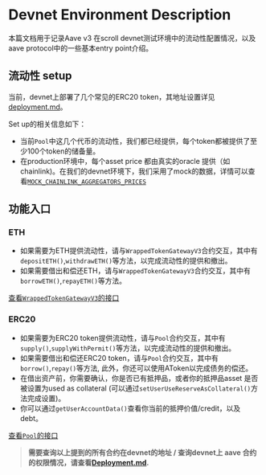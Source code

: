 # Devnet Environment Description

本篇文档用于记录Aave v3 在scroll devnet测试环境中的流动性配置情况，以及aave protocol中的一些基本entry point介绍。

## 流动性 setup

当前，devnet上部署了几个常见的ERC20 token，其地址设置详见[deployment.md](deployment.md#mintable-reserves-and-rewards)。

Set up的相关信息如下：

- 当前`Pool`中这几个代币的流动性，我们都已经提供，每个token都被提供了至少100个token的储备量。
- 在production环境中，每个asset price 都由真实的oracle 提供（如chainlink)。在我们的devnet环境下，我们采用了mock的数据，详情可以查看[`MOCK_CHAINLINK_AGGREGATORS_PRICES`](https://github.com/SpaceStation09/aave-v3-deploy-devnet/blob/3c34a86361d1b54c6a0beff09e9803524bc446b8/helpers/constants.ts#L54)

## 功能入口

### ETH

- 如果需要为ETH提供流动性，请与`WrappedTokenGatewayV3`合约交互，其中有`depositETH()`,`withdrawETH()`等方法，以完成流动性的提供和撤出。
- 如果需要借出和偿还ETH，请与`WrappedTokenGatewayV3`合约交互，其中有`borrowETH()`,`repayETH()`等方法。

[查看`WrappedTokenGatewayV3`的接口](https://docs.aave.com/developers/periphery-contracts/wethgateway)

### ERC20

- 如果需要为ERC20 token提供流动性，请与`Pool`合约交互，其中有`supply()`,`supplyWithPermit()`等方法，以完成流动性的提供和撤出。
- 如果需要借出和偿还ERC20 token，请与`Pool`合约交互，其中有`borrow()`,`repay()`等方法, 此外，你还可以使用AToken以完成债务的偿还。
- 在借出资产前，你需要确认，你是否已有抵押品，或者你的抵押品asset 是否被设置为used as collateral (可以通过`setUserUseReserveAsCollateral()`方法完成设置)。
- 你可以通过`getUserAccountData()`查看你当前的抵押价值/credit，以及debt。

[查看`Pool`的接口](https://docs.aave.com/developers/core-contracts/pool)

> **需要查询以上提到的所有合约在devnet的地址 / 查询devnet上 aave 合约的权限情况，请查看[Deployment.md](deployment.md).**
